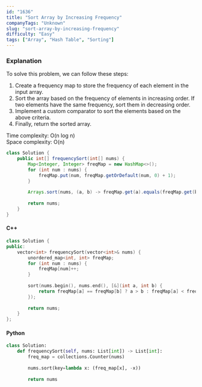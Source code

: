 ```yaml
---
id: "1636"
title: "Sort Array by Increasing Frequency"
companyTags: "Unknown"
slug: "sort-array-by-increasing-frequency"
difficulty: "Easy"
tags: ["Array", "Hash Table", "Sorting"]
---
```


### Explanation

To solve this problem, we can follow these steps:
1. Create a frequency map to store the frequency of each element in the input array.
2. Sort the array based on the frequency of elements in increasing order. If two elements have the same frequency, sort them in decreasing order.
3. Implement a custom comparator to sort the elements based on the above criteria.
4. Finally, return the sorted array.

Time complexity: O(n log n)  
Space complexity: O(n)

```java
class Solution {
    public int[] frequencySort(int[] nums) {
        Map<Integer, Integer> freqMap = new HashMap<>();
        for (int num : nums) {
            freqMap.put(num, freqMap.getOrDefault(num, 0) + 1);
        }
        
        Arrays.sort(nums, (a, b) -> freqMap.get(a).equals(freqMap.get(b)) ? b - a : freqMap.get(a) - freqMap.get(b));
        
        return nums;
    }
}
```

#### C++
```cpp
class Solution {
public:
    vector<int> frequencySort(vector<int>& nums) {
        unordered_map<int, int> freqMap;
        for (int num : nums) {
            freqMap[num]++;
        }
        
        sort(nums.begin(), nums.end(), [&](int a, int b) {
            return freqMap[a] == freqMap[b] ? a > b : freqMap[a] < freqMap[b];
        });
        
        return nums;
    }
};
```

#### Python
```python
class Solution:
    def frequencySort(self, nums: List[int]) -> List[int]:
        freq_map = collections.Counter(nums)
        
        nums.sort(key=lambda x: (freq_map[x], -x))
        
        return nums
```